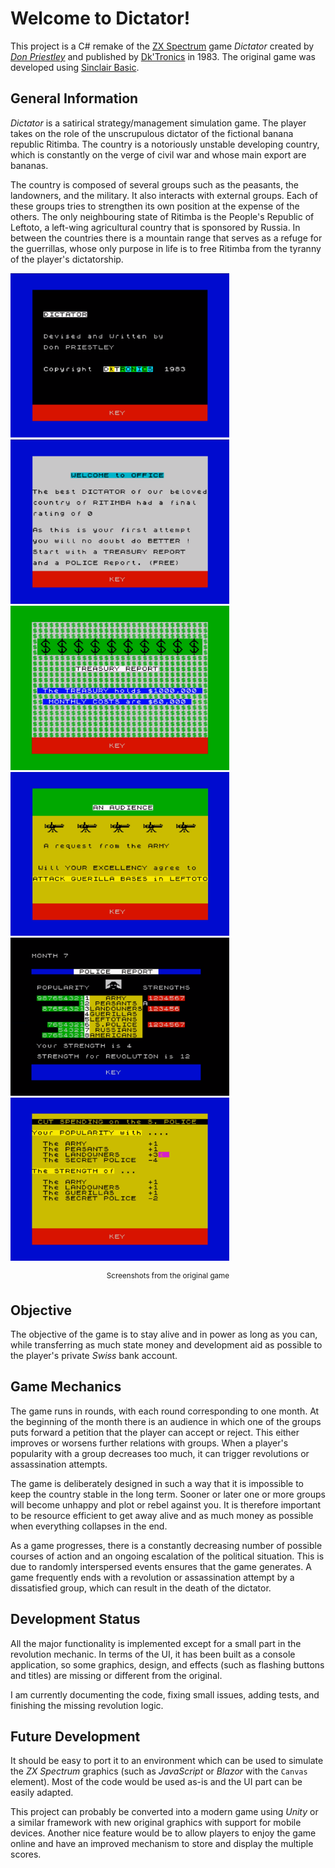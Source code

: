 # Welcome to Dictator!

This project is a C# remake of the [ZX Spectrum](https://en.wikipedia.org/wiki/ZX_Spectrum "ZX Spectrum") game *Dictator* created
by _[Don Priestley](https://en.wikipedia.org/wiki/Don_Priestley)_ and published by [Dk'Tronics](https://en.wikipedia.org/wiki/DK%27Tronics "Dk'Tronics")
in 1983. The original game was developed using [Sinclair Basic](https://en.wikipedia.org/wiki/Sinclair_BASIC).

## General Information

_Dictator_ is a satirical strategy/management simulation game. The player takes on the role of the unscrupulous dictator of the
fictional banana republic Ritimba. The country is a notoriously unstable developing country, which is constantly on the verge
of civil war and whose main export are bananas.

The country is composed of several groups such as the peasants, the landowners, and the military. It also interacts with external
groups. Each of these groups tries to strengthen its own position at the expense of the others. The only neighbouring state of Ritimba
is the People's Republic of Leftoto, a left-wing agricultural country that is sponsored by Russia. In between the countries
there is a mountain range that serves as a refuge for the guerrillas, whose only purpose in life is to free Ritimba from the tyranny
of the player's dictatorship.

<p float="left">
<img src="https://github.com/sfvicente/Dictator/blob/main/Images/dictator1.png?raw=true" width="350" /> 
<img src="https://github.com/sfvicente/Dictator/blob/main/Images/dictator2.png?raw=true" width="350" /> 
<img src="https://github.com/sfvicente/Dictator/blob/main/Images/dictator3.png?raw=true" width="350" /> 
<img src="https://github.com/sfvicente/Dictator/blob/main/Images/dictator4.png?raw=true" width="350" /> 
<img src="https://github.com/sfvicente/Dictator/blob/main/Images/dictator5.png?raw=true" width="350" /> 
<img src="https://github.com/sfvicente/Dictator/blob/main/Images/dictator6.png?raw=true" width="350" /> 
</p>
<center><sup>Screenshots from the original game</sup></center>

## Objective

The objective of the game is to stay alive and in power as long as you can, while transferring as much state money and development
aid as possible to the player's private *Swiss* bank account.

## Game Mechanics

The game runs in rounds, with each round corresponding to one month. At the beginning of the month there is an audience in which one
of the groups puts forward a petition that the player can accept or reject. This either improves or worsens further relations with
groups. When a player's popularity with a group decreases too much, it can trigger revolutions or assassination attempts.

The game is deliberately designed in such a way that it is impossible to keep the country stable in the long term. Sooner or later
one or more groups will become unhappy and plot or rebel against you. It is therefore important to be resource efficient to
get away alive and as much money as possible when everything collapses in the end.  

As a game progresses, there is a constantly decreasing number of possible courses of action and an ongoing escalation of the political
situation. This is due to randomly interspersed events ensures that the game generates. A game frequently ends with a revolution or
assassination attempt by a dissatisfied group, which can result in the death of the dictator.

## Development Status

All the major functionality is implemented except for a small part in the revolution mechanic. In terms of the UI, it has
been built as a console application, so some graphics, design, and effects (such as flashing buttons and titles) are missing
or different from the original.

I am currently documenting the code, fixing small issues, adding tests, and finishing the missing revolution logic.

## Future Development

It should be easy to port it to an environment which can be used to simulate the _ZX Spectrum_ graphics (such as _JavaScript_ or _Blazor_
with the `Canvas` element). Most of the code would be used as-is and the UI part can be easily adapted.

This project can probably be converted into a modern game using _Unity_ or a similar framework with new original graphics with
support for mobile devices. Another nice feature would be to allow players to enjoy the game online and have an improved mechanism 
to store and display the multiple scores.